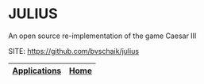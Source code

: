 # JULIUS

 An open source re-implementation of the game Caesar III 

 SITE: https://github.com/bvschaik/julius

 | [Applications](https://portable-linux-apps.github.io/apps.html) | [Home](https://portable-linux-apps.github.io)
 | --- | --- |
